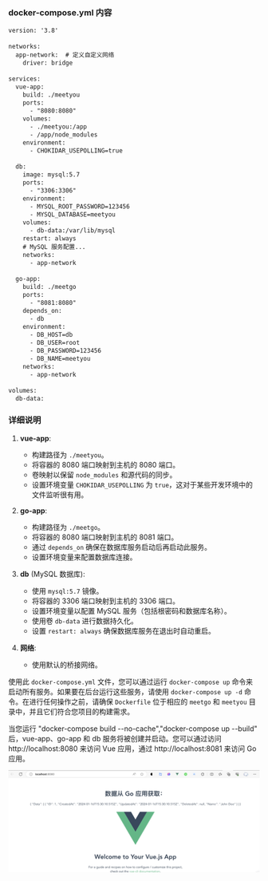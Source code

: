 ### docker-compose.yml 内容

```
version: '3.8'

networks:
  app-network:  # 定义自定义网络
    driver: bridge

services:
  vue-app:
    build: ./meetyou
    ports:
      - "8080:8080"
    volumes:
      - ./meetyou:/app
      - /app/node_modules
    environment:
      - CHOKIDAR_USEPOLLING=true

  db:
    image: mysql:5.7
    ports:
      - "3306:3306"
    environment:
      - MYSQL_ROOT_PASSWORD=123456
      - MYSQL_DATABASE=meetyou
    volumes:
      - db-data:/var/lib/mysql
    restart: always
    # MySQL 服务配置...
    networks:
      - app-network

  go-app:
    build: ./meetgo
    ports:
      - "8081:8080"
    depends_on:
      - db
    environment:
      - DB_HOST=db
      - DB_USER=root
      - DB_PASSWORD=123456
      - DB_NAME=meetyou
    networks:
      - app-network

volumes:
  db-data:

```

### 详细说明

1. **vue-app**:

   - 构建路径为 `./meetyou`。
   - 将容器的 8080 端口映射到主机的 8080 端口。
   - 卷映射以保留 `node_modules` 和源代码的同步。
   - 设置环境变量 `CHOKIDAR_USEPOLLING` 为 `true`，这对于某些开发环境中的文件监听很有用。

2. **go-app**:

   - 构建路径为 `./meetgo`。
   - 将容器的 8080 端口映射到主机的 8081 端口。
   - 通过 `depends_on` 确保在数据库服务启动后再启动此服务。
   - 设置环境变量来配置数据库连接。

3. **db** (MySQL 数据库):

   - 使用 `mysql:5.7` 镜像。
   - 将容器的 3306 端口映射到主机的 3306 端口。
   - 设置环境变量以配置 MySQL 服务（包括根密码和数据库名称）。
   - 使用卷 `db-data` 进行数据持久化。
   - 设置 `restart: always` 确保数据库服务在退出时自动重启。

4. **网络**:
   - 使用默认的桥接网络。

使用此 `docker-compose.yml` 文件，您可以通过运行 `docker-compose up` 命令来启动所有服务。如果要在后台运行这些服务，请使用 `docker-compose up -d` 命令。在进行任何操作之前，请确保 `Dockerfile` 位于相应的 `meetgo` 和 `meetyou` 目录中，并且它们符合您项目的构建需求。

当您运行 "docker-compose build --no-cache","docker-compose up --build" 后，vue-app、go-app 和 db 服务将被创建并启动。您可以通过访问 http://localhost:8080 来访问 Vue 应用，通过 http://localhost:8081 来访问 Go 应用。

![Alt text](image.png)
